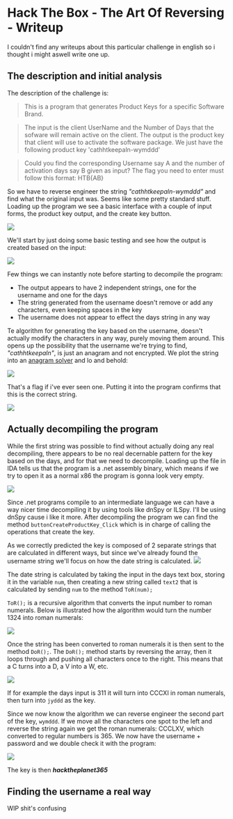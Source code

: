 # Hack The Box - The Art Of Reversing - Writeup
I couldn't find any writeups about this particular challenge in english so i thought i might aswell write one up.
## The description and initial analysis
The description of the challenge is:
>This is a program that generates Product Keys for a specific Software Brand.

>The input is the client UserName and the Number of Days that the sofware will remain active on the client.
>The output is the product key that client will use to activate the software package.
>We just have the following product key 'cathhtkeepaln-wymddd'

>Could you find the corresponding Username say A and the number of activation days say B given as input?
>The flag you need to enter must follow this format: HTB{AB}

So we have to reverse engineer the string _"cathhtkeepaln-wymddd"_ and find what the original input was. Seems like some pretty standard stuff. 
Loading up the program we see a basic interface with a couple of input forms, the product key output, and the create key button.

![](https://i.imgur.com/IRVKl44.png)

We'll start by just doing some basic testing and see how the output is created based on the input:

![](https://i.imgur.com/Sn6SfZj.png)

Few things we can instantly note before starting to decompile the program:

- The output appears to have 2 independent strings, one for the username and one for the days
- The string generated from the username doesn't remove or add any characters, even keeping spaces in the key
- The username does not appear to effect the days string in any way

Te algorithm for generating the key based on the username, doesn't actually modify the characters in any way, purely moving them around. This opens up the possibility that the username we're trying to find, _"cathhtkeepaln"_, is just an anagram and not encrypted. We plot the string into an [anagram solver](https://anagram-solver.net/cathhtkeepaln) and lo and behold:

![](https://i.imgur.com/oyBqPPk.png)

That's a flag if i've ever seen one. Putting it into the program confirms that this is the correct string.

![](https://i.imgur.com/FBlGvyj.png)

## Actually decompiling the program
While the first string was possible to find without actually doing any real decompiling, there appears to be no real decernable pattern for the key based on the days, and for that we need to decompile. Loading up the file in IDA tells us that the program is a .net assembly binary, which means if we try to open it as a normal x86 the program is gonna look very empty. 

![](https://i.imgur.com/FjC3mzI.png)

Since .net programs compile to an intermediate language we can have a way nicer time decompiling it by using tools like dnSpy or ILSpy. I'll be using dnSpy cause i like it more. After decompiling the program we can find the method `buttonCreateProductKey_Click` which is in charge of calling the operations that create the key. 

As we correctly predicted the key is composed of 2 separate strings that are calculated in different ways, but since we've already found the username string we'll focus on how the date string is calculated.
![](https://i.imgur.com/o1umexZ.png)

The date string is calculated by taking the input in the days text box, storing it in the variable `num`, then creating a new string called `text2` that is calculated by sending `num` to the method `ToR(num);`

`ToR();` is a recursive algorithm that converts the input number to roman numerals. Below is illustrated how the algorithm would turn the number 1324 into roman numerals:

![](https://i.imgur.com/fxZ8umG.png)

Once the string has been converted to roman numerals it is then sent to the method `DoR();`. The  `DoR();` method starts by reversing the array, then it loops through and pushing all characters once to the right. This means that a C turns into a D, a V into a W, etc.

![](https://i.imgur.com/9K58Sx6.png)

If for example the days input is 311 it will turn into CCCXI in roman numerals, then turn into `jyddd` as the key. 

Since we now know the algorithm we can reverse engineer the second part of the key, `wymddd`. If we move all the characters one spot to the left and reverse the string again we get the roman numerals: CCCLXV, which converted to regular numbers is 365. We now have the username + password and we double check it with the program:

![](https://i.imgur.com/Il9qzmi.png)

The key is then **_hacktheplanet365_** 

## Finding the username a real way

WIP shit's confusing 
